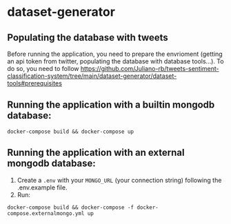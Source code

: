 # dataset-generator

## Populating the database with tweets
Before running the application, you need to prepare the envrioment (getting an api token from twitter, populating the database with database tools...). To do so, you need to follow https://github.com/Juliano-rb/tweets-sentiment-classification-system/tree/main/dataset-generator/dataset-tools#prerequisites

## Running the application with a builtin mongodb database:
```
docker-compose build && docker-compose up
```

## Running the application with an external mongodb database:
1. Create a ``.env`` with your ``MONGO_URL`` (your connection string) following the .env.example file.
2. Run:
```
docker-compose build && docker-compose -f docker-compose.externalmongo.yml up
```
